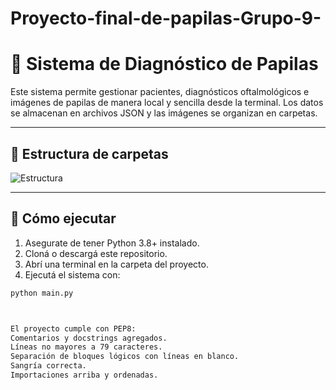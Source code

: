 # Proyecto-final-de-papilas-Grupo-9-

# 🧠 Sistema de Diagnóstico de Papilas

Este sistema permite gestionar pacientes, diagnósticos oftalmológicos e imágenes de papilas de manera local y sencilla desde la terminal. Los datos se almacenan en archivos JSON y las imágenes se organizan en carpetas.

---

## 📁 Estructura de carpetas

![Estructura](https://github.com/user-attachments/assets/173cf65d-d2de-4eec-91a5-17f5c5c50e11)


---

## 🚀 Cómo ejecutar

1. Asegurate de tener Python 3.8+ instalado.
2. Cloná o descargá este repositorio.
3. Abrí una terminal en la carpeta del proyecto.
4. Ejecutá el sistema con:

```bash
python main.py



El proyecto cumple con PEP8:
Comentarios y docstrings agregados.
Líneas no mayores a 79 caracteres.
Separación de bloques lógicos con líneas en blanco.
Sangría correcta.
Importaciones arriba y ordenadas.
